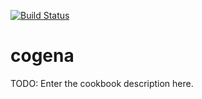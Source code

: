 [![Build Status](https://travis-ci.org/EagleGenomics-cookbooks/cogena.svg?branch=master)](https://travis-ci.org/EagleGenomics-cookbooks/cogena)


# cogena

TODO: Enter the cookbook description here.
